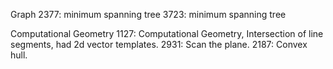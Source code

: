 Graph
2377: minimum spanning tree
3723: minimum spanning tree

Computational Geometry
1127: Computational Geometry, Intersection of line segments, had 2d vector templates.
2931: Scan the plane.
2187: Convex hull.